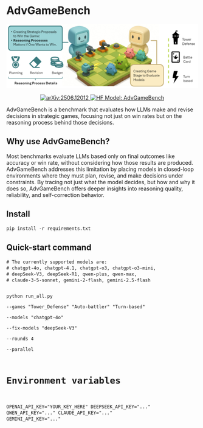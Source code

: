 
</head>
<body>
  <h1>AdvGameBench</h1>
  <img src="docs/image/AdvGame.png" alt="AdvGameBench Architecture Diagram" />

<p align="center">
  <!-- arXiv -->
  <a href="https://arxiv.org/pdf/2506.12012" target="_blank">
    <img
      src="https://img.shields.io/badge/arXiv-2506.12012-E92D20?logo=arxiv&logoColor=white&style=flat-square"
      alt="arXiv:2506.12012"
      height="25" />
  </a>

  <!-- Hugging Face-->
  <a href="https://huggingface.co/你的用户名/AdvGameBench" target="_blank">
    <img
      alt="HF Model: AdvGameBench"
      src="https://img.shields.io/badge/%F0%9F%A4%97%20_Model-AdvGameBench-ffc107?color=ffc107&logo=Huggingface&logoColor=white"
      height="25" />
  </a>
</p>

  AdvGameBench is a benchmark that evaluates how LLMs make and revise decisions in strategic games, focusing not just on win rates but on the reasoning process behind those decisions.

  <h2>Why use AdvGameBench?</h2>
  Most benchmarks evaluate LLMs based only on final outcomes like accuracy or win rate, without considering how those results are produced. AdvGameBench addresses this limitation by placing models in closed-loop environments where they must plan, revise, and make decisions under constraints. By tracing not just what the model decides, but how and why it does so, AdvGameBench offers deeper insights into reasoning quality, reliability, and self-correction behavior.

  <h2>Install</h2>
  <pre><code>pip install -r requirements.txt</code></pre>

  <h2>Quick-start command</h2>
  <pre><code># The currently supported models are:
# chatgpt-4o, chatgpt-4.1, chatgpt-o3, chatgpt-o3-mini,
# deepSeek-V3, deepSeek-R1, qwen-plus, qwen-max,
# claude-3-5-sonnet, gemini-2-flash, gemini-2.5-flash

python run_all.py \
    --games "Tower_Defense" "Auto-battler" "Turn-based" \
    --models "chatgpt-4o" \
    --fix-models "deepSeek-V3" \
    --rounds 4 \
    --parallel

# Environment variables
OPENAI_API_KEY="YOUR_KEY_HERE"
DEEPSEEK_API_KEY="..."
QWEN_API_KEY="..."
CLAUDE_API_KEY="..."
GEMINI_API_KEY="..."</code></pre>
</body>
</html>
